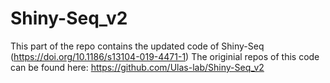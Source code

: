# Shiny-Seq_v2
This part of the repo contains the updated code of Shiny-Seq (https://doi.org/10.1186/s13104-019-4471-1)
The originial repos of this code can be found here: https://github.com/Ulas-lab/Shiny-Seq_v2
